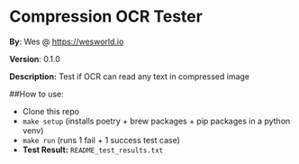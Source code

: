 # Compression OCR Tester
**By**: Wes @ https://wesworld.io

**Version**: 0.1.0

**Description:**
Test if OCR can read any text in compressed image

##How to use:
- Clone this repo
- `make setup` (installs poetry + brew packages + pip packages in a python venv)
- `make run` (runs 1 fail + 1 success test case)
- **Test Result:** `README_test_results.txt`